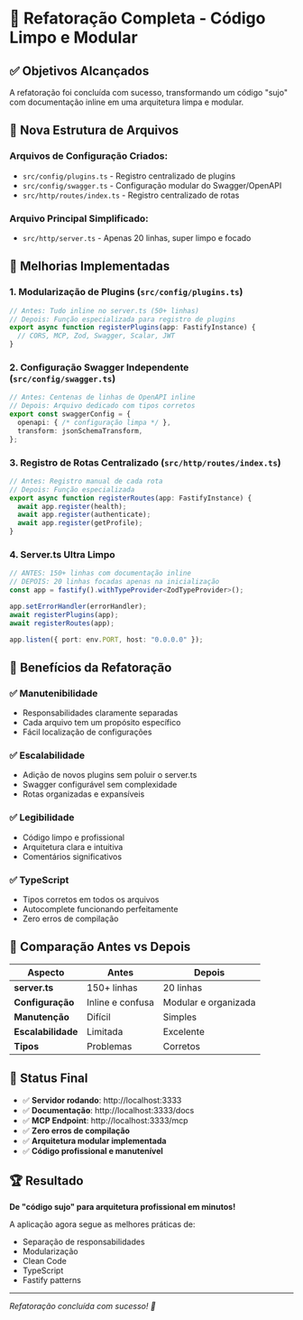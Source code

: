 # 🚀 Refatoração Completa - Código Limpo e Modular

## ✅ Objetivos Alcançados

A refatoração foi concluída com sucesso, transformando um código "sujo" com documentação inline em uma arquitetura limpa e modular.

## 📁 Nova Estrutura de Arquivos

### **Arquivos de Configuração Criados:**
- `src/config/plugins.ts` - Registro centralizado de plugins
- `src/config/swagger.ts` - Configuração modular do Swagger/OpenAPI
- `src/http/routes/index.ts` - Registro centralizado de rotas

### **Arquivo Principal Simplificado:**
- `src/http/server.ts` - Apenas 20 linhas, super limpo e focado

## 🔧 Melhorias Implementadas

### **1. Modularização de Plugins** (`src/config/plugins.ts`)
```typescript
// Antes: Tudo inline no server.ts (50+ linhas)
// Depois: Função especializada para registro de plugins
export async function registerPlugins(app: FastifyInstance) {
  // CORS, MCP, Zod, Swagger, Scalar, JWT
}
```

### **2. Configuração Swagger Independente** (`src/config/swagger.ts`)
```typescript
// Antes: Centenas de linhas de OpenAPI inline
// Depois: Arquivo dedicado com tipos corretos
export const swaggerConfig = {
  openapi: { /* configuração limpa */ },
  transform: jsonSchemaTransform,
};
```

### **3. Registro de Rotas Centralizado** (`src/http/routes/index.ts`)
```typescript
// Antes: Registro manual de cada rota
// Depois: Função especializada
export async function registerRoutes(app: FastifyInstance) {
  await app.register(health);
  await app.register(authenticate);
  await app.register(getProfile);
}
```

### **4. Server.ts Ultra Limpo**
```typescript
// ANTES: 150+ linhas com documentação inline
// DEPOIS: 20 linhas focadas apenas na inicialização
const app = fastify().withTypeProvider<ZodTypeProvider>();

app.setErrorHandler(errorHandler);
await registerPlugins(app);
await registerRoutes(app);

app.listen({ port: env.PORT, host: "0.0.0.0" });
```

## 🎯 Benefícios da Refatoração

### **✅ Manutenibilidade**
- Responsabilidades claramente separadas
- Cada arquivo tem um propósito específico
- Fácil localização de configurações

### **✅ Escalabilidade**
- Adição de novos plugins sem poluir o server.ts
- Swagger configurável sem complexidade
- Rotas organizadas e expansíveis

### **✅ Legibilidade**
- Código limpo e profissional
- Arquitetura clara e intuitiva
- Comentários significativos

### **✅ TypeScript**
- Tipos corretos em todos os arquivos
- Autocomplete funcionando perfeitamente
- Zero erros de compilação

## 🔄 Comparação Antes vs Depois

| Aspecto | Antes | Depois |
|---------|-------|--------|
| **server.ts** | 150+ linhas | 20 linhas |
| **Configuração** | Inline e confusa | Modular e organizada |
| **Manutenção** | Difícil | Simples |
| **Escalabilidade** | Limitada | Excelente |
| **Tipos** | Problemas | Corretos |

## 🎉 Status Final

- ✅ **Servidor rodando**: http://localhost:3333
- ✅ **Documentação**: http://localhost:3333/docs
- ✅ **MCP Endpoint**: http://localhost:3333/mcp
- ✅ **Zero erros de compilação**
- ✅ **Arquitetura modular implementada**
- ✅ **Código profissional e manutenível**

## 🏆 Resultado

**De "código sujo" para arquitetura profissional em minutos!**

A aplicação agora segue as melhores práticas de:
- Separação de responsabilidades
- Modularização
- Clean Code
- TypeScript
- Fastify patterns

---

*Refatoração concluída com sucesso! 🎯*
